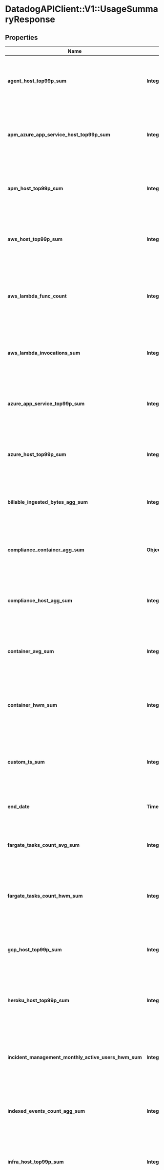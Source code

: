 # DatadogAPIClient::V1::UsageSummaryResponse

## Properties

| Name | Type | Description | Notes |
| ---- | ---- | ----------- | ----- |
| **agent_host_top99p_sum** | **Integer** | Shows the 99th percentile of all agent hosts over all hours in the current months for all organizations. | [optional] |
| **apm_azure_app_service_host_top99p_sum** | **Integer** | Shows the 99th percentile of all Azure app services using APM over all hours in the current months all organizations. | [optional] |
| **apm_host_top99p_sum** | **Integer** | Shows the 99th percentile of all distinct APM hosts over all hours in the current months for all organizations. | [optional] |
| **aws_host_top99p_sum** | **Integer** | Shows the 99th percentile of all AWS hosts over all hours in the current months for all organizations. | [optional] |
| **aws_lambda_func_count** | **Integer** | Shows the average of the number of functions that executed 1 or more times each hour in the current months for all organizations. | [optional] |
| **aws_lambda_invocations_sum** | **Integer** | Shows the sum of all AWS Lambda invocations over all hours in the current months for all organizations. | [optional] |
| **azure_app_service_top99p_sum** | **Integer** | Shows the 99th percentile of all Azure app services over all hours in the current months for all organizations. | [optional] |
| **azure_host_top99p_sum** | **Integer** | Shows the 99th percentile of all Azure hosts over all hours in the current months for all organizations. | [optional] |
| **billable_ingested_bytes_agg_sum** | **Integer** | Shows the sum of all log bytes ingested over all hours in the current months for all organizations. | [optional] |
| **compliance_container_agg_sum** | **Object** | Shows the sum of all compliance containers over all hours in the current months for all organizations. | [optional] |
| **compliance_host_agg_sum** | **Integer** | Shows the sum of all compliance hosts over all hours in the current months for all organizations. | [optional] |
| **container_avg_sum** | **Integer** | Shows the average of all distinct containers over all hours in the current months for all organizations. | [optional] |
| **container_hwm_sum** | **Integer** | Shows the sum of the high-water marks of all distinct containers over all hours in the current months for all organizations. | [optional] |
| **custom_ts_sum** | **Integer** | Shows the average number of distinct custom metrics over all hours in the current months for all organizations. | [optional] |
| **end_date** | **Time** | Shows the last date of usage in the current months for all organizations. | [optional] |
| **fargate_tasks_count_avg_sum** | **Integer** | Shows the average of all Fargate tasks over all hours in the current months for all organizations. | [optional] |
| **fargate_tasks_count_hwm_sum** | **Integer** | Shows the sum of the high-water marks of all Fargate tasks over all hours in the current months for all organizations. | [optional] |
| **gcp_host_top99p_sum** | **Integer** | Shows the 99th percentile of all GCP hosts over all hours in the current months for all organizations. | [optional] |
| **heroku_host_top99p_sum** | **Integer** | Shows the 99th percentile of all Heroku dynos over all hours in the current months for all organizations. | [optional] |
| **incident_management_monthly_active_users_hwm_sum** | **Integer** | Shows sum of the the high-water marks of incident management monthly active users in the current months for all organizations. | [optional] |
| **indexed_events_count_agg_sum** | **Integer** | Shows the sum of all log events indexed over all hours in the current months for all organizations. | [optional] |
| **infra_host_top99p_sum** | **Integer** | Shows the 99th percentile of all distinct infrastructure hosts over all hours in the current months for all organizations. | [optional] |
| **ingested_events_bytes_agg_sum** | **Integer** | Shows the sum of all log bytes ingested over all hours in the current months for all organizations. | [optional] |
| **iot_device_agg_sum** | **Integer** | Shows the sum of all IoT devices over all hours in the current months for all organizations. | [optional] |
| **iot_device_top99p_sum** | **Integer** | Shows the 99th percentile of all IoT devices over all hours in the current months of all organizations. | [optional] |
| **last_updated** | **Time** | Shows the the most recent hour in the current months for all organizations for which all usages were calculated. | [optional] |
| **live_indexed_events_agg_sum** | **Integer** | Shows the sum of all live logs indexed over all hours in the current months for all organizations (data available as of December 1, 2020). | [optional] |
| **live_ingested_bytes_agg_sum** | **Integer** | Shows the sum of all live logs bytes ingested over all hours in the current months for all organizations (data available as of December 1, 2020). | [optional] |
| **mobile_rum_session_count_agg_sum** | **Integer** | Shows the sum of all mobile RUM Sessions over all hours in the current months for all organizations. | [optional] |
| **mobile_rum_session_count_android_agg_sum** | **Integer** | Shows the sum of all mobile RUM Sessions on Android over all hours in the current months for all organizations. | [optional] |
| **mobile_rum_session_count_ios_agg_sum** | **Integer** | Shows the sum of all mobile RUM Sessions on iOS over all hours in the current months for all organizations. | [optional] |
| **netflow_indexed_events_count_agg_sum** | **Integer** | Shows the sum of all Network flows indexed over all hours in the current months for all organizations. | [optional] |
| **npm_host_top99p_sum** | **Integer** | Shows the 99th percentile of all distinct Networks hosts over all hours in the current months for all organizations. | [optional] |
| **opentelemetry_host_top99p_sum** | **Integer** | Shows the 99th percentile of all hosts reported by the Datadog exporter for the OpenTelemetry Collector over all hours in the current months for all organizations. | [optional] |
| **profiling_container_agent_count_avg** | **Integer** | Shows the average number of profiled containers over all hours in the current months for all organizations. | [optional] |
| **profiling_host_count_top99p_sum** | **Integer** | Shows the 99th percentile of all profiled hosts over all hours in the current months for all organizations. | [optional] |
| **rehydrated_indexed_events_agg_sum** | **Integer** | Shows the sum of all rehydrated logs indexed over all hours in the current months for all organizations (data available as of December 1, 2020). | [optional] |
| **rehydrated_ingested_bytes_agg_sum** | **Integer** | Shows the sum of all rehydrated logs bytes ingested over all hours in the current months for all organizations (data available as of December 1, 2020). | [optional] |
| **rum_session_count_agg_sum** | **Integer** | Shows the sum of all browser RUM Sessions over all hours in the current months for all organizations. | [optional] |
| **rum_total_session_count_agg_sum** | **Integer** | Shows the sum of RUM Sessions (browser and mobile) over all hours in the current months for all organizations. | [optional] |
| **start_date** | **Time** | Shows the first date of usage in the current months for all organizations. | [optional] |
| **synthetics_browser_check_calls_count_agg_sum** | **Integer** | Shows the sum of all Synthetic browser tests over all hours in the current months for all organizations. | [optional] |
| **synthetics_check_calls_count_agg_sum** | **Integer** | Shows the sum of all Synthetic API tests over all hours in the current months for all organizations. | [optional] |
| **trace_search_indexed_events_count_agg_sum** | **Integer** | Shows the sum of all Indexed Spans indexed over all hours in the current months for all organizations. | [optional] |
| **twol_ingested_events_bytes_agg_sum** | **Integer** | Shows the sum of all tracing without limits bytes ingested over all hours in the current months for all organizations. | [optional] |
| **usage** | [**Array&lt;UsageSummaryDate&gt;**](UsageSummaryDate.md) | An array of objects regarding hourly usage. | [optional] |
| **vsphere_host_top99p_sum** | **Integer** | Shows the 99th percentile of all vSphere hosts over all hours in the current months for all organizations. | [optional] |

## Example

```ruby
require 'datadog_api_client/v1'

instance = DatadogAPIClient::V1::UsageSummaryResponse.new(
  agent_host_top99p_sum: null,
  apm_azure_app_service_host_top99p_sum: null,
  apm_host_top99p_sum: null,
  aws_host_top99p_sum: null,
  aws_lambda_func_count: null,
  aws_lambda_invocations_sum: null,
  azure_app_service_top99p_sum: null,
  azure_host_top99p_sum: null,
  billable_ingested_bytes_agg_sum: null,
  compliance_container_agg_sum: null,
  compliance_host_agg_sum: null,
  container_avg_sum: null,
  container_hwm_sum: null,
  custom_ts_sum: null,
  end_date: null,
  fargate_tasks_count_avg_sum: null,
  fargate_tasks_count_hwm_sum: null,
  gcp_host_top99p_sum: null,
  heroku_host_top99p_sum: null,
  incident_management_monthly_active_users_hwm_sum: null,
  indexed_events_count_agg_sum: null,
  infra_host_top99p_sum: null,
  ingested_events_bytes_agg_sum: null,
  iot_device_agg_sum: null,
  iot_device_top99p_sum: null,
  last_updated: null,
  live_indexed_events_agg_sum: null,
  live_ingested_bytes_agg_sum: null,
  mobile_rum_session_count_agg_sum: null,
  mobile_rum_session_count_android_agg_sum: null,
  mobile_rum_session_count_ios_agg_sum: null,
  netflow_indexed_events_count_agg_sum: null,
  npm_host_top99p_sum: null,
  opentelemetry_host_top99p_sum: null,
  profiling_container_agent_count_avg: null,
  profiling_host_count_top99p_sum: null,
  rehydrated_indexed_events_agg_sum: null,
  rehydrated_ingested_bytes_agg_sum: null,
  rum_session_count_agg_sum: null,
  rum_total_session_count_agg_sum: null,
  start_date: null,
  synthetics_browser_check_calls_count_agg_sum: null,
  synthetics_check_calls_count_agg_sum: null,
  trace_search_indexed_events_count_agg_sum: null,
  twol_ingested_events_bytes_agg_sum: null,
  usage: null,
  vsphere_host_top99p_sum: null
)
```

